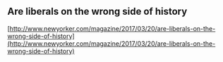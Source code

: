 ## Are liberals on the wrong side of history
  
  [http://www.newyorker.com/magazine/2017/03/20/are-liberals-on-the-wrong-side-of-history](http://www.newyorker.com/magazine/2017/03/20/are-liberals-on-the-wrong-side-of-history)